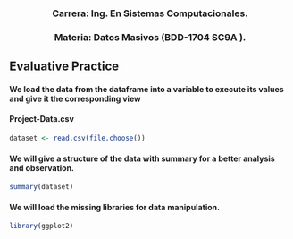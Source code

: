 
###  <p align="center">  Carrera: Ing. En Sistemas Computacionales. 
### <p align="center"> Materia: 	Datos Masivos (BDD-1704 SC9A	).</p>

## Evaluative Practice

#### We load the data from the dataframe into a variable to execute its values and give it the corresponding view
#### Project-Data.csv
```R
dataset <- read.csv(file.choose())
```

#### We will give a structure of the data with summary for a better analysis and observation.
```R
summary(dataset)
```

#### We will load the missing libraries for data manipulation.
```R
library(ggplot2)
```

```R

```

```R

```

